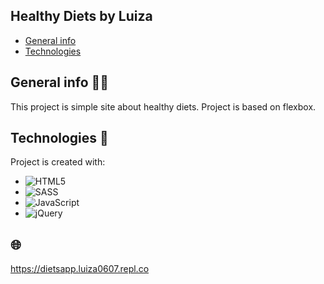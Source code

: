 ## Healthy Diets by Luiza
* [General info](#general-info)
* [Technologies](#technologies)


## General info 🧑‍💻
This project is simple site about healthy diets. Project is based on flexbox.
	
## Technologies 🔧
Project is created with:
* ![HTML5](https://img.shields.io/badge/html5-%23E34F26.svg?style=for-the-badge&logo=html5&logoColor=white)
* ![SASS](https://img.shields.io/badge/SASS-hotpink.svg?style=for-the-badge&logo=SASS&logoColor=white)
* ![JavaScript](https://img.shields.io/badge/javascript-%23323330.svg?style=for-the-badge&logo=javascript&logoColor=%23F7DF1E)
* ![jQuery](https://img.shields.io/badge/jquery-%230769AD.svg?style=for-the-badge&logo=jquery&logoColor=white) 

## 🌐
https://dietsapp.luiza0607.repl.co
